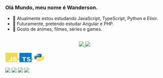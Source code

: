 ### Olá Mundo, meu nome é Wanderson.

- 🌱 Atualmente estou estudando JavaScript, TypeScript, Python e Elixir.
- 🧭 Futuramente, pretendo estudar Angular e PHP.
- 💬 Gosto de animes, filmes, séries e games.

<!-- Perfil personalizado através do canal da Rafaella Ballerini-->

<br>
<div align="center">
  <a href="https://github.com/WandersonK">
  <img height="180em" src="https://github-readme-stats.vercel.app/api?username=WandersonK&show_icons=true&theme=highcontrast&include_all_commits=true&count_private=true"/>
  <img height="180em" src="https://github-readme-stats.vercel.app/api/top-langs/?username=WandersonK&layout=compact&langs_count=7&theme=highcontrast"/>

</div>
  
<div style="display: inline_block"><br>    
  <img align="center" alt="Wan-Js" height="30" width="40" src="https://raw.githubusercontent.com/devicons/devicon/master/icons/javascript/javascript-plain.svg">
  <img align="center" alt="Wan-Ts" height="30" width="40" src="https://raw.githubusercontent.com/devicons/devicon/master/icons/typescript/typescript-plain.svg">
  <img align="center" alt="Wan-Python" height="30" width="40" src="https://raw.githubusercontent.com/devicons/devicon/master/icons/python/python-original.svg">
</div>
  
<div><br>  
  <a href="https://www.instagram.com/wanderson_0013/" target="_blank"><img src="https://img.shields.io/badge/-Instagram-%23E4405F?style=for-the-badge&logo=instagram&logoColor=white" target="_blank"></a>
 	<a href="https://www.twitch.tv/wandersonks" target="_blank"><img src="https://img.shields.io/badge/Twitch-9146FF?style=for-the-badge&logo=twitch&logoColor=white" target="_blank"></a>
  <a href = "mailto:wan01dez0013@gmail.com"><img src="https://img.shields.io/badge/-Gmail-%23333?style=for-the-badge&logo=gmail&logoColor=white" target="_blank"></a>
  <a href="https://www.linkedin.com/in/wanderson-silva-rodrigues-70598b106" target="_blank"><img src="https://img.shields.io/badge/-LinkedIn-%230077B5?style=for-the-badge&logo=linkedin&logoColor=white" target="_blank"></a> 
</div>
